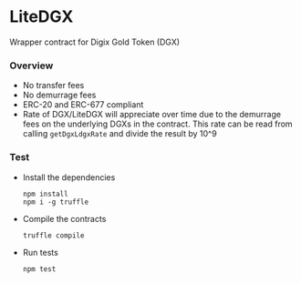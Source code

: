 # LiteDGX

Wrapper contract for Digix Gold Token (DGX)

### Overview
* No transfer fees
* No demurrage fees
* ERC-20 and ERC-677 compliant
* Rate of DGX/LiteDGX will appreciate over time due to the demurrage fees on the underlying DGXs in the contract. This rate can be read from calling `getDgxLdgxRate` and divide the result by 10^9


### Test
* Install the dependencies
  ```
  npm install
  npm i -g truffle
  ```
* Compile the contracts
  ```
  truffle compile
  ```
* Run tests
  ```
  npm test
  ```
